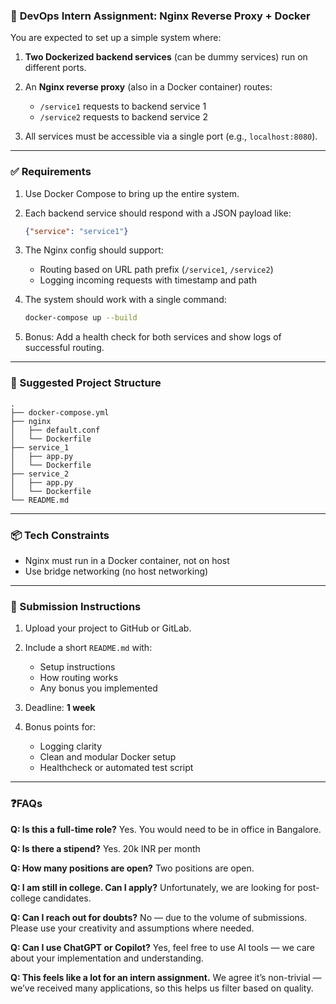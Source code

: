 ### 🧪 **DevOps Intern Assignment: Nginx Reverse Proxy + Docker**

You are expected to set up a simple system where:

1. **Two Dockerized backend services** (can be dummy services) run on different ports.
2. An **Nginx reverse proxy** (also in a Docker container) routes:

   * `/service1` requests to backend service 1
   * `/service2` requests to backend service 2
3. All services must be accessible via a single port (e.g., `localhost:8080`).

---

### ✅ **Requirements**

1. Use Docker Compose to bring up the entire system.
2. Each backend service should respond with a JSON payload like:

   ```json
   {"service": "service1"}
   ```
3. The Nginx config should support:

   * Routing based on URL path prefix (`/service1`, `/service2`)
   * Logging incoming requests with timestamp and path
4. The system should work with a single command:

   ```bash
   docker-compose up --build
   ```
5. Bonus: Add a health check for both services and show logs of successful routing.

---

### 📁 Suggested Project Structure

```
.
├── docker-compose.yml
├── nginx
│   ├── default.conf
│   └── Dockerfile
├── service_1
│   ├── app.py
│   └── Dockerfile
├── service_2
│   ├── app.py
│   └── Dockerfile
└── README.md
```

---

### 📦 Tech Constraints

* Nginx must run in a Docker container, not on host
* Use bridge networking (no host networking)

---

### 📝 Submission Instructions

1. Upload your project to GitHub or GitLab.
2. Include a short `README.md` with:

   * Setup instructions
   * How routing works
   * Any bonus you implemented
3. Deadline: **1 week**
4. Bonus points for:

   * Logging clarity
   * Clean and modular Docker setup
   * Healthcheck or automated test script

---

### ❓FAQs

**Q: Is this a full-time role?**
Yes. You would need to be in office in Bangalore.

**Q: Is there a stipend?**
Yes. 20k INR per month

**Q: How many positions are open?**
Two positions are open.

**Q: I am still in college. Can I apply?**
Unfortunately, we are looking for post-college candidates.

**Q: Can I reach out for doubts?**
No — due to the volume of submissions. Please use your creativity and assumptions where needed.

**Q: Can I use ChatGPT or Copilot?**
Yes, feel free to use AI tools — we care about your implementation and understanding.

**Q: This feels like a lot for an intern assignment.**
We agree it’s non-trivial — we’ve received many applications, so this helps us filter based on quality.


